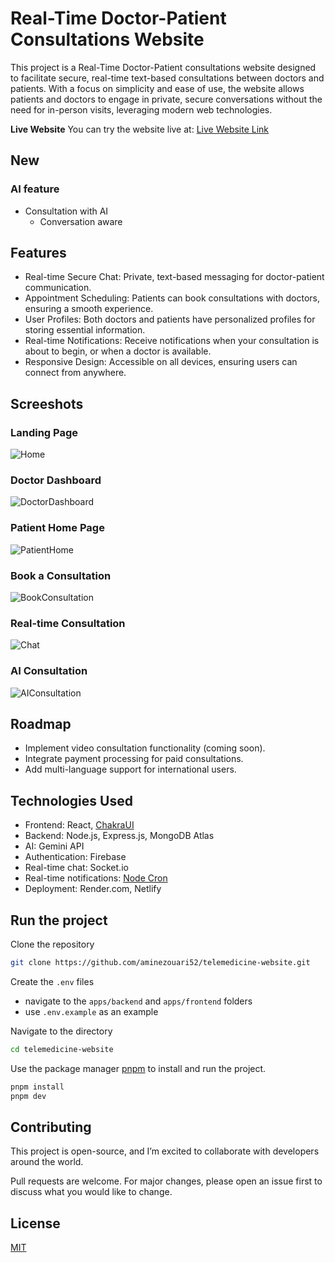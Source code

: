 # Real-Time Doctor-Patient Consultations Website

This project is a Real-Time Doctor-Patient consultations website designed to facilitate secure, real-time text-based consultations between doctors and patients. With a focus on simplicity and ease of use, the website allows patients and doctors to engage in private, secure conversations without the need for in-person visits, leveraging modern web technologies.

**Live Website**
You can try the website live at: [Live Website Link](https://bucolic-malabi-07ed64.netlify.app)

## New

### AI feature

- Consultation with AI
  - Conversation aware

## Features

- Real-time Secure Chat: Private, text-based messaging for doctor-patient communication.
- Appointment Scheduling: Patients can book consultations with doctors, ensuring a smooth experience.
- User Profiles: Both doctors and patients have personalized profiles for storing essential information.
- Real-time Notifications: Receive notifications when your consultation is about to begin, or when a doctor is available.
- Responsive Design: Accessible on all devices, ensuring users can connect from anywhere.

## Screeshots

### Landing Page

![Home](https://github.com/user-attachments/assets/748f9eda-68bf-43ff-99e3-8b7367871bc8)

### Doctor Dashboard

![DoctorDashboard](https://github.com/user-attachments/assets/54626b4f-a8f6-42ca-9235-43862c80c9f6)

### Patient Home Page

![PatientHome](https://github.com/user-attachments/assets/da5046de-94d1-4002-bb79-e438fcb982b7)

### Book a Consultation

![BookConsultation](https://github.com/user-attachments/assets/f6129d08-d9e7-4181-a6f3-8413a33d8b71)

### Real-time Consultation

![Chat](https://github.com/user-attachments/assets/64464b19-a41d-4eb4-8ecb-5473e3bd5201)

### AI Consultation

![AIConsultation](https://github.com/user-attachments/assets/366483b6-e428-4523-b7a4-9059c2740ead)

## Roadmap

- Implement video consultation functionality (coming soon).
- Integrate payment processing for paid consultations.
- Add multi-language support for international users.

## Technologies Used

- Frontend: React, [ChakraUI](https://chakra-ui.com/)
- Backend: Node.js, Express.js, MongoDB Atlas
- AI: Gemini API
- Authentication: Firebase
- Real-time chat: Socket.io
- Real-time notifications: [Node Cron](https://www.npmjs.com/package/node-cron)
- Deployment: Render.com, Netlify

## Run the project

Clone the repository

```bash
git clone https://github.com/aminezouari52/telemedicine-website.git
```

Create the `.env` files

- navigate to the `apps/backend` and `apps/frontend` folders
- use `.env.example` as an example

Navigate to the directory

```bash
cd telemedicine-website
```

Use the package manager [pnpm](https://pnpm.io/) to install and run the project.

```bash
pnpm install
pnpm dev
```

## Contributing

This project is open-source, and I’m excited to collaborate with developers around the world.

Pull requests are welcome. For major changes, please open an issue first
to discuss what you would like to change.

## License

[MIT](https://choosealicense.com/licenses/mit/)
